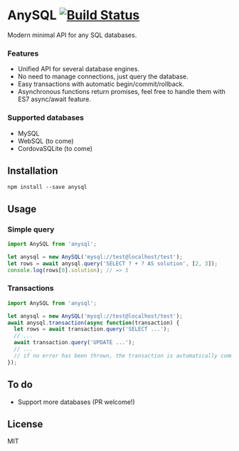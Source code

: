 # AnySQL [![Build Status](https://travis-ci.org/object-layer/anysql.svg?branch=master)](https://travis-ci.org/object-layer/anysql)

Modern minimal API for any SQL databases.

### Features

- Unified API for several database engines.
- No need to manage connections, just query the database.
- Easy transactions with automatic begin/commit/rollback.
- Asynchronous functions return promises, feel free to handle them with ES7 async/await feature.

### Supported databases

- MySQL
- WebSQL (to come)
- CordovaSQLite (to come)

## Installation

```
npm install --save anysql
```

## Usage

### Simple query

```javascript
import AnySQL from 'anysql';

let anysql = new AnySQL('mysql://test@localhost/test');
let rows = await anysql.query('SELECT ? + ? AS solution', [2, 3]);
console.log(rows[0].solution); // => 5
```

### Transactions

```javascript
import AnySQL from 'anysql';

let anysql = new AnySQL('mysql://test@localhost/test');
await anysql.transaction(async function(transaction) {
  let rows = await transaction.query('SELECT ...');
  // ...
  await transaction.query('UPDATE ...');
  // ...
  // if no error has been thrown, the transaction is automatically committed
});
```

## To do

- Support more databases (PR welcome!)

## License

MIT
